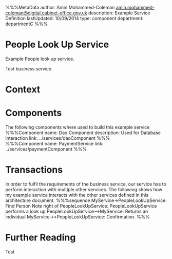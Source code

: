 %%%MetaData
author: Amin Mohammed-Coleman <amin.mohammed-coleman@digital.cabinet-office.gov.uk>
description: Example Service Definition 
lastUpdated: 10/09/2014
type: component
department: departmentC
%%%


# People Look Up Service

Example People look up service.

Test business service.

# Context


# Components

The following components where used to build this example service
%%%Component
name: Dao Component
description: Used for Database interaction
link: ../services/daoComponent
%%%  
%%%Component
name: PaymentService
link: ../services/paymentComponent
%%%



# Transactions
In order to fulfil the requirements of the business service, our service has to perform interaction with multiple other services. The following shows how my example service interacts with the other services defined in this architecture document.
%%%sequence
MyService->PeopleLookUpService: Find Person
Note right of PeopleLookUpService: PeopleLookUpService performs a look up
PeopleLookUpService-->MyService: Returns an individual
MyService->>PeopleLookUpService: Confirmation.
%%%


# Further Reading

Test	

